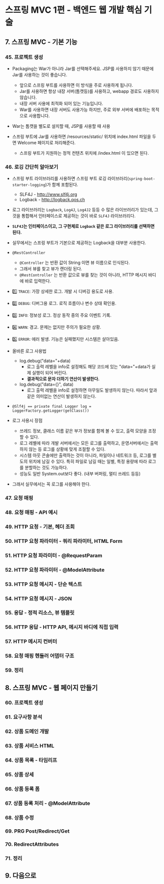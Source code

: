 # 스프링 MVC 1편 - 백엔드 웹 개발 핵심 기술

## 7. 스프링 MVC - 기본 기능

### 45. 프로젝트 생성

- Packaging는 War가 아니라 Jar를 선택해주세요. JSP를 사용하지 않기 때문에 Jar를 사용하는 것이 좋습니다.

  - 앞으로 스프링 부트를 사용하면 이 방식을 주로 사용하게 됩니다.
  - Jar를 사용하면 항상 내장 서버(톰캣등)를 사용하고, webapp 경로도 사용하지 않습니다.
  - 내장 서버 사용에 최적화 되어 있는 기능입니다.
  - War를 사용하면 내장 서버도 사용가능 하지만, 주로 외부 서버에 배포하는 목적으로 사용합니다.

- War는 톰캣을 별도로 설치할 때, JSP를 사용할 때 사용

- 스프링 부트에 Jar를 사용하면 /resources/static/ 위치에 index.html 파일을 두면 Welcome 페이지로 처리해준다.
  - 스프링 부트가 지원하는 정적 컨텐츠 위치에 /index.html 이 있으면 된다.

### 46. 로깅 간단히 알아보기

- 스프링 부트 라이브러리를 사용하면 스프링 부트 로깅 라이브러리(`spring-boot-starter-logging`)가 함께 포함된다.
  - SLF4J - http://www.slf4j.org
  - Logback - http://logback.qos.ch
- 로그 라이브러리는 `Logback`, `Log4J`, `Log4J2` 등등 수 많은 라이브러리가 있는데, 그것을 통합해서 인터페이스로 제공하는 것이 바로 `SLF4J` 라이브러리다.
- **`SLF4J`는 인터페이스이고, 그 구현체로 `Logback` 같은 로그 라이브러리를 선택하면 된다.**
- 실무에서는 스프링 부트가 기본으로 제공하는 Logback을 대부분 사용한다.

- `@RestController`

  - `@Controller` 는 반환 값이 String 이면 뷰 이름으로 인식된다.
  - 그래서 뷰를 찾고 뷰가 랜더링 된다.
  - `@RestController` 는 반환 값으로 뷰를 찾는 것이 아니라, HTTP 메시지 바디에 바로 입력한다.

- 1️⃣ `TRACE`: 가장 상세한 로그. 개발 시 디버깅 용도로 사용.
- 2️⃣ `DEBUG`: 디버그용 로그. 로직 흐름이나 변수 상태 확인용.
- 3️⃣ `INFO`: 정보성 로그. 정상 동작 중의 주요 이벤트 기록.
- 4️⃣ `WARN`: 경고. 문제는 없지만 주의가 필요한 상황.
- 5️⃣ `ERROR`: 에러 발생. 기능은 실패했지만 시스템은 살아있음.

- 올바른 로그 사용법

  - log.debug("data="+data)
    - 로그 출력 레벨을 info로 설정해도 해당 코드에 있는 "data="+data가 실제 실행이 되어 버린다.
    - **결과적으로 문자 더하기 연산이 발생한다.**
  - log.debug("data={}", data)
    - 로그 출력 레벨을 info로 설정하면 아무일도 발생하지 않는다. 따라서 앞과 같은 의미없는 연산이 발생하지 않는다.

- `@Slf4j == private final Logger log = LoggerFactory.getLogger(getClass())`

- 로그 사용시 장점
  - 쓰레드 정보, 클래스 이름 같은 부가 정보를 함께 볼 수 있고, 출력 모양을 조정할 수 있다.
  - 로그 레벨에 따라 개발 서버에서는 모든 로그를 출력하고, 운영서버에서는 출력하지 않는 등 로그를 상황에 맞게 조절할 수 있다.
  - 시스템 아웃 콘솔에만 출력하는 것이 아니라, 파일이나 네트워크 등, 로그를 별도의 위치에 남길 수 있다. 특히 파일로 남길 때는 일별, 특정 용량에 따라 로그를 분할하는 것도 가능하다.
  - 성능도 일반 System.out보다 좋다. (내부 버퍼링, 멀티 쓰레드 등등)
- 그래서 실무에서는 꼭 로그를 사용해야 한다.

### 47. 요청 매핑

### 48. 요청 매핑 - API 예시

### 49. HTTP 요청 - 기본, 헤더 조회

### 50. HTTP 요청 파라미터 - 쿼리 파라미터, HTML Form

### 51. HTTP 요청 파라미터 - @RequestParam

### 52. HTTP 요청 파라미터 - @ModelAttribute

### 53. HTTP 요청 메시지 - 단순 텍스트

### 54. HTTP 요청 메시지 - JSON

### 55. 응답 - 정적 리소스, 뷰 템플릿

### 56. HTTP 응답 - HTTP API, 메시지 바디에 직접 입력

### 57. HTTP 메시지 컨버터

### 58. 요청 매핑 헨들러 어뎁터 구조

### 59. 정리

## 8. 스프링 MVC - 웹 페이지 만들기

### 60. 프로젝트 생성

### 61. 요구사항 분석

### 62. 상품 도메인 개발

### 63. 상품 서비스 HTML

### 64. 상품 목록 - 타임리프

### 65. 상품 상세

### 66. 상품 등록 폼

### 67. 상품 등록 처리 - @ModelAttribute

### 68. 상품 수정

### 69. PRG Post/Redirect/Get

### 70. RedirectAttributes

### 71. 정리

## 9. 다음으로
